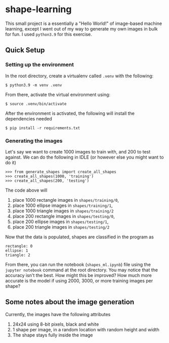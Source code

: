 # shape-learning
This small project is a essentially a "Hello World!" of image-based machine learning, except I went out of my way to generate my own images in bulk for fun. I used `python3.9` for this exercise.

## Quick Setup
### Setting up the environment
In the root directory, create a virtualenv called `.venv` with the following:

`$ python3.9 -m venv .venv`

From there, activate the virtual environment using:

`$ source .venv/bin/activate`

After the environment is activated, the following will install the dependencies needed

`$ pip install -r requirements.txt`

### Generating the images
Let's say we want to create 1000 images to train with, and 200 to test against. We can do the following in IDLE (or however else you might want to do it)

```
>>> from generate_shapes import create_all_shapes
>>> create_all_shapes(1000, 'training')
>>> create_all_shapes(200, 'testing')
```

The code above will 
1. place 1000 rectangle images in `shapes/training/0`,
2. place 1000 ellipse images in `shapes/training/1`,
3. place 1000 triangle images in `shapes/training/2`
4. place 200 rectangle images in `shapes/testing/0`,
5. place 200 ellipse images in `shapes/testing/1`,
6. place 200 triangle images in `shapes/testing/2`

Now that the data is populated, shapes are classified in the program as 
```
rectangle: 0
ellipse: 1
triangle: 2
```

From there, you can run the notebook (`shapes_ml.ipynb`) file using the `jupyter notebook` command at the root directory. You may notice that the accuracy isn't the best. How might this be improved? How much more accurate is the model if using 2000, 3000, or more training images per shape?


## Some notes about the image generation
Currently, the images have the following attributes
1. 24x24 using 8-bit pixels, black and white
2. 1 shape per image, in a random location with random height and width 
3. The shape stays fully inside the image
